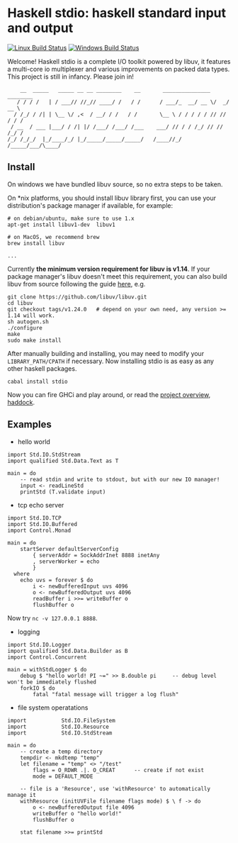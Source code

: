 Haskell stdio: haskell standard input and output
================================================

[![Linux Build Status](https://img.shields.io/travis/haskell-stdio/stdio/master.svg?label=Linux%20build)](https://travis-ci.org/haskell-stdio/stdio)
[![Windows Build Status](https://img.shields.io/appveyor/ci/winterland1989/stdio-7usux/master.svg?label=Windows%20build)](https://ci.appveyor.com/project/winterland1989/stdio-7usux/branch/master)

Welcome! Haskell stdio is a complete I/O toolkit powered by libuv, it features a multi-core io multiplexer and various improvements on packed data types. This project is still in infancy. Please join in!

```
    __  _____   _____ __ __ ________    __       _______________  ________ 
   / / / /   | / ___// //_// ____/ /   / /      / ___/_  __/ __ \/  _/ __ \
  / /_/ / /| | \__ \/ ,<  / __/ / /   / /       \__ \ / / / / / // // / / /
 / __  / ___ |___/ / /| |/ /___/ /___/ /___    ___/ // / / /_/ // // /_/ / 
/_/ /_/_/  |_/____/_/ |_/_____/_____/_____/   /____//_/ /_____/___/\____/
```

Install
-------

On windows we have bundled libuv source, so no extra steps to be taken.

On \*nix platforms, you should install libuv library first, you can use your distribution's package manager if available, for example:

```
# on debian/ubuntu, make sure to use 1.x
apt-get install libuv1-dev  libuv1

# on MacOS, we recommend brew
brew install libuv

...
```

Currently **the minimum version requirement for libuv is v1.14**. If your package manager's libuv doesn't meet this requirement, you can also build libuv from source following the guide [here](https://github.com/libuv/libuv#build-instructions), e.g.

```
git clone https://github.com/libuv/libuv.git 
cd libuv 
git checkout tags/v1.24.0   # depend on your own need, any version >= 1.14 will work.
sh autogen.sh 
./configure 
make 
sudo make install 
```

After manually building and installing, you may need to modify your `LIBRARY_PATH/CPATH` if necessary. Now installing stdio is as easy as any other haskell packages.  

```
cabal install stdio
```

Now you can fire GHCi and play around, or read the [project overview](https://haskell-stdio.github.io/stdio), [haddock](https://haskell-stdio.github.io/stdio/haddock/).

Examples
--------

+ hello world

```
import Std.IO.StdStream
import qualified Std.Data.Text as T

main = do
    -- read stdin and write to stdout, but with our new IO manager!
    input <- readLineStd
    printStd (T.validate input)
```

+ tcp echo server

```
import Std.IO.TCP
import Std.IO.Buffered
import Control.Monad

main = do
    startServer defaultServerConfig
        { serverAddr = SockAddrInet 8888 inetAny
        , serverWorker = echo
        }
  where
    echo uvs = forever $ do
        i <- newBufferedInput uvs 4096
        o <- newBufferedOutput uvs 4096
        readBuffer i >>= writeBuffer o
        flushBuffer o
```

Now try `nc -v 127.0.0.1 8888`.

+ logging

```
import Std.IO.Logger
import qualified Std.Data.Builder as B
import Control.Concurrent

main = withStdLogger $ do
    debug $ "hello world! PI ~=" >> B.double pi     -- debug level won't be immediately flushed
    forkIO $ do
        fatal "fatal message will trigger a log flush"
```

+ file system operatations

```
import           Std.IO.FileSystem
import           Std.IO.Resource
import           Std.IO.StdStream

main = do
    -- create a temp directory
    tempdir <- mkdtemp "temp"   
    let filename = "temp" <> "/test"
        flags = O_RDWR .|. O_CREAT      -- create if not exist
        mode = DEFAULT_MODE

    -- file is a 'Resource', use 'withResource' to automatically manage it
    withResource (initUVFile filename flags mode) $ \ f -> do
        o <- newBufferedOutput file 4096
        writeBuffer o "hello world!"
        flushBuffer o

    stat filename >>= printStd
```
